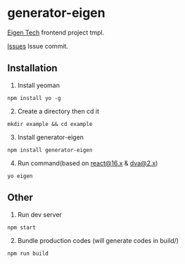 # generator-eigen
[Eigen Tech](https://www.eigentech.ai/) frontend project tmpl.

[Issues](https://github.com/elowes/generator-eigen/issues ) Issue commit.



## Installation

1. Install yeoman
``` shell
npm install yo -g
```

2. Create a directory then cd it
``` shell
mkdir example && cd example
```

3. Install generator-eigen
``` shell
npm install generator-eigen
```

4. Run command(based on react@16.x & dva@2.x)
``` shell
yo eigen
```

## Other

1. Run dev server 
``` shell
npm start
```

2. Bundle production codes (will generate codes in build/)
``` shell
npm run build
```

